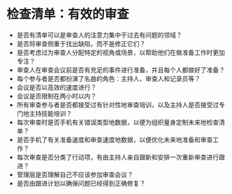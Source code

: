# 检查清单：有效的审查

- 是否有清单可以是审查人的注意力集中于过去有问题的领域？
- 是否将审查侧重于找出缺陷，而不是修正它们？
- 是否考虑过为审查人分配特定的视角或场景，以帮助他们在做准备工作时更加专注？
- 审查人在审查会议前是否有充足的事件进行准备，并且每个人都做好了准备？
- 每个参与者是否都扮演了名曲的角色：主持人、审查人和记录员等？
- 会议是否以高效的速度进行？
- 会议是否限制在两小时以内？
- 所有审查参与者是否都接受过有针对性地审查培训，以及主持人是否接受过专门地主持技能培训？
- 每次审查时是否手机有关错误类型地数据，以便为组织量身定制未来地检查清单？
- 是否手机了有关准备速度和审查速度地数据，以便优化未来地准备和审查工作？
- 每次审查是否分类了行动项，有由主持人亲自跟新和安排一次重新审查进行跟进？
- 管理层是否理解自己不应该参加审查会议？
- 是否由跟进计划以确保问题已经得到正确修复？